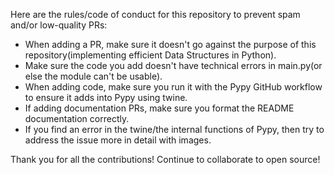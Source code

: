 Here are the rules/code of conduct for this repository to prevent spam and/or low-quality PRs:

* When adding a PR, make sure it doesn't go against the purpose of this repository(implementing efficient Data Structures in Python).
* Make sure the code you add doesn't have technical errors in main.py(or else the module can't be usable).
* When adding code, make sure you run it with the Pypy GitHub workflow to ensure it adds into Pypy using twine.
* If adding documentation PRs, make sure you format the README documentation correctly.
* If you find an error in the twine/the internal functions of Pypy, then try to address the issue more in detail with images.

Thank you for all the contributions! Continue to collaborate to open source!
